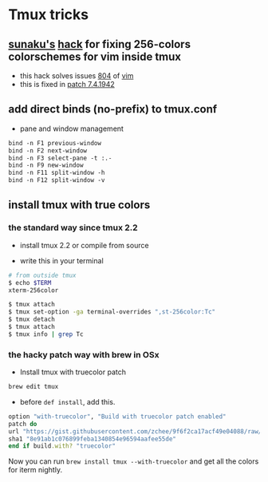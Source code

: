 # Tmux tricks

## [sunaku's](https://github.com/sunaku) [hack](http://sunaku.github.io/vim-256color-bce.html) for fixing 256-colors colorschemes for vim inside tmux

* this hack solves issues [804](https://github.com/vim/vim/issues/804) of [vim](http://github.com/vim/vim)
* this is fixed in [patch 7.4.1942](https://github.com/vim/vim/commit/d18f672fc9477f3c0cb7cc4ce8d9237ed825c612)

## add direct binds (no-prefix) to tmux.conf

* pane and window management

```txt
bind -n F1 previous-window
bind -n F2 next-window
bind -n F3 select-pane -t :.-
bind -n F9 new-window
bind -n F11 split-window -h
bind -n F12 split-window -v
```

## install tmux with true colors 

### the standard way since tmux 2.2

* install tmux 2.2 or compile from source

* write this in your terminal

```sh
# from outside tmux
$ echo $TERM
xterm-256color

$ tmux attach
$ tmux set-option -ga terminal-overrides ",st-256color:Tc"
$ tmux detach
$ tmux attach
$ tmux info | grep Tc
```

### the hacky patch way with brew in OSx

* Install tmux with truecolor patch

```bash
brew edit tmux
```

* before `def install`, add this.

```ruby
option "with-truecolor", "Build with truecolor patch enabled"
patch do
url "https://gist.githubusercontent.com/zchee/9f6f2ca17acf49e04088/raw/0c9bf0d84e69cb49b5e59950dd6dde6ca265f9a1/tmux-truecolor.diff"
sha1 "8e91ab1c076899feba1340854e96594aafee55de"
end if build.with? "truecolor"
```

Now you can run `brew install tmux --with-truecolor` and get all the colors for iterm nightly.
